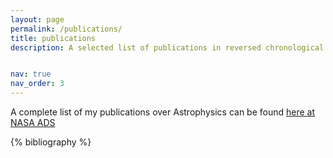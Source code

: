 ```yaml
---
layout: page
permalink: /publications/
title: publications
description: A selected list of publications in reversed chronological order. generated by jekyll-scholar. 


nav: true
nav_order: 3
---
```


A complete list of my publications over Astrophysics can be found [here at NASA ADS](https://rb.gy/ub5y32)


<!-- _pages/publications.md -->
<div class="publications">

{% bibliography %}

</div>
